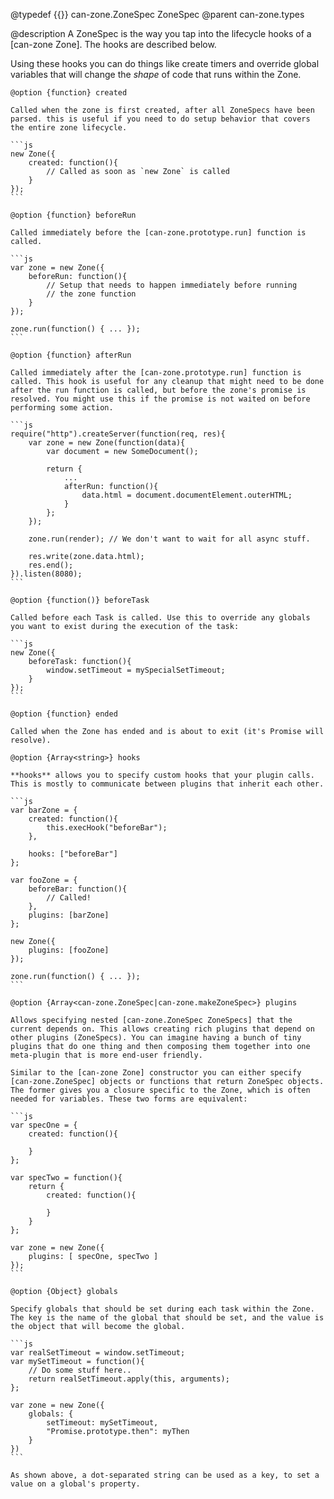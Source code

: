 @typedef {{}} can-zone.ZoneSpec ZoneSpec
@parent can-zone.types

@description
A ZoneSpec is the way you tap into the lifecycle hooks of a [can-zone Zone]. The hooks are described below.

Using these hooks you can do things like create timers and override global variables that will change the *shape* of code that runs within the Zone.

	@option {function} created

	Called when the zone is first created, after all ZoneSpecs have been parsed. this is useful if you need to do setup behavior that covers the entire zone lifecycle.

	```js
	new Zone({
		created: function(){
			// Called as soon as `new Zone` is called
		}
	});
	```

	@option {function} beforeRun

	Called immediately before the [can-zone.prototype.run] function is called.

	```js
	var zone = new Zone({
		beforeRun: function(){
			// Setup that needs to happen immediately before running
			// the zone function
		}
	});

	zone.run(function() { ... });
	```

	@option {function} afterRun

	Called immediately after the [can-zone.prototype.run] function is called. This hook is useful for any cleanup that might need to be done after the run function is called, but before the zone's promise is resolved. You might use this if the promise is not waited on before performing some action.

	```js
	require("http").createServer(function(req, res){
		var zone = new Zone(function(data){
			var document = new SomeDocument();

			return {
				...
				afterRun: function(){
					data.html = document.documentElement.outerHTML;
				}
			};
		});

		zone.run(render); // We don't want to wait for all async stuff.

		res.write(zone.data.html);
		res.end();
	}).listen(8080);
	```

	@option {function()} beforeTask

	Called before each Task is called. Use this to override any globals you want to exist during the execution of the task:

	```js
	new Zone({
		beforeTask: function(){
			window.setTimeout = mySpecialSetTimeout;
		}
	});
	```

	@option {function} ended

	Called when the Zone has ended and is about to exit (it's Promise will resolve).

	@option {Array<string>} hooks

	**hooks** allows you to specify custom hooks that your plugin calls. This is mostly to communicate between plugins that inherit each other.

	```js
	var barZone = {
		created: function(){
			this.execHook("beforeBar");
		},

		hooks: ["beforeBar"]
	};

	var fooZone = {
		beforeBar: function(){
			// Called!
		},
		plugins: [barZone]
	};

	new Zone({
		plugins: [fooZone]
	});

	zone.run(function() { ... });
	```

	@option {Array<can-zone.ZoneSpec|can-zone.makeZoneSpec>} plugins

	Allows specifying nested [can-zone.ZoneSpec ZoneSpecs] that the current depends on. This allows creating rich plugins that depend on other plugins (ZoneSpecs). You can imagine having a bunch of tiny plugins that do one thing and then composing them together into one meta-plugin that is more end-user friendly.

	Similar to the [can-zone Zone] constructor you can either specify [can-zone.ZoneSpec] objects or functions that return ZoneSpec objects. The former gives you a closure specific to the Zone, which is often needed for variables. These two forms are equivalent:

	```js
	var specOne = {
		created: function(){

		}
	};

	var specTwo = function(){
		return {
			created: function(){

			}
		}
	};

	var zone = new Zone({
		plugins: [ specOne, specTwo ]
	});
	```

	@option {Object} globals

	Specify globals that should be set during each task within the Zone. The key is the name of the global that should be set, and the value is the object that will become the global.

	```js
	var realSetTimeout = window.setTimeout;
	var mySetTimeout = function(){
		// Do some stuff here..
		return realSetTimeout.apply(this, arguments);
	};

	var zone = new Zone({
		globals: {
			setTimeout: mySetTimeout,
			"Promise.prototype.then": myThen
		}
	})
	```

	As shown above, a dot-separated string can be used as a key, to set a value on a global's property.
